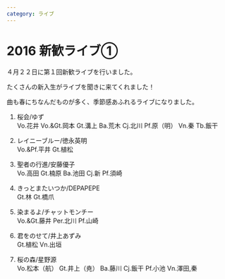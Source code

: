 ```yaml
---
category: ライブ
---
```

# 2016 新歓ライブ①

４月２２日に第１回新歓ライブを行いました。

たくさんの新入生がライブを聞きに来てくれました！

曲も春にちなんだものが多く、季節感あふれるライブになりました。

1. 桜会/ゆず<br>
Vo.花井 Vo.&Gt.岡本 Gt.溝上 Ba.荒木 Cj.北川 Pf.原（明） Vn.秦 Tb.飯干

2. レイニーブルー/徳永英明<br>
Vo.&Pf.平井 Gt.植松

3. 聖者の行進/安藤優子<br>
Vo.高田 Gt.楠原 Ba.池田 Cj.新 Pf.須崎

4. きっとまたいつか/DEPAPEPE<br>
Gt.林 Gt.橋爪

5. 染まるよ/チャットモンチー<br>
Vo.&Gt.藤井 Per.北川 Pf.山崎

6. 君をのせて/井上あずみ<br>
Gt.植松 Vn.出垣

7. 桜の森/星野源<br>
Vo.松本（航） Gt.井上（尭） Ba.藤川 Cj.飯干 Pf.小池 Vn.澤田,秦
